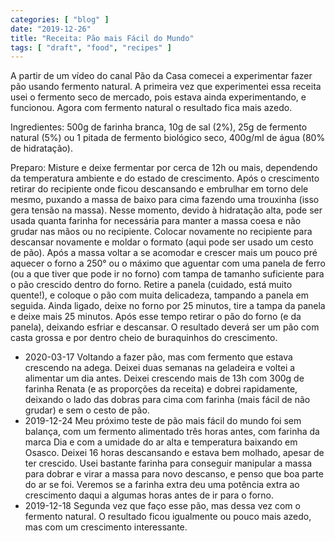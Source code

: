 ```yaml
---
categories: [ "blog" ]
date: "2019-12-26"
title: "Receita: Pão mais Fácil do Mundo"
tags: [ "draft", "food", "recipes" ]
---
```

A partir de um vídeo do canal Pão da Casa comecei a experimentar fazer pão usando fermento natural. A primeira vez que experimentei essa receita usei o fermento seco de mercado, pois estava ainda experimentando, e funcionou. Agora com fermento natural o resultado fica mais azedo.

Ingredientes: 500g de farinha branca, 10g de sal (2%), 25g de fermento natural (5%) ou 1 pitada de fermento biológico seco, 400g/ml de água (80% de hidratação).

Preparo: Misture e deixe fermentar por cerca de 12h ou mais, dependendo da temperatura ambiente e do estado de crescimento. Após o crescimento retirar do recipiente onde ficou descansando e embrulhar em torno dele mesmo, puxando a massa de baixo para cima fazendo uma trouxinha (isso gera tensão na massa). Nesse momento, devido à hidratação alta, pode ser usada quanta farinha for necessária para manter a massa coesa e não grudar nas mãos ou no recipiente. Colocar novamente no recipiente para descansar novamente e moldar o formato (aqui pode ser usado um cesto de pão). Após a massa voltar a se acomodar e crescer mais um pouco pré aquecer o forno a 250° ou o máximo que aguentar com uma panela de ferro (ou a que tiver que pode ir no forno) com tampa de tamanho suficiente para o pão crescido dentro do forno. Retire a panela (cuidado, está muito quente!), e coloque o pão com muita delicadeza, tampando a panela em seguida. Ainda ligado, deixe no forno por 25 minutos, tire a tampa da panela e deixe mais 25 minutos. Após esse tempo retirar o pão do forno (e da panela), deixando esfriar e descansar. O resultado deverá ser um pão com casta grossa e por dentro cheio de buraquinhos do crescimento.

 - 2020-03-17 Voltando a fazer pão, mas com fermento que estava crescendo na adega. Deixei duas semanas na geladeira e voltei a alimentar um dia antes. Deixei crescendo mais de 13h com 300g de farinha Renata (e as proporções da receita) e dobrei rapidamente, deixando o lado das dobras para cima com farinha (mais fácil de não grudar) e sem o cesto de pão.
 - 2019-12-24 Meu próximo teste de pão mais fácil do mundo foi sem balança, com um fermento alimentado três horas antes, com farinha da marca Dia e com a umidade do ar alta e temperatura baixando em Osasco. Deixei 16 horas descansando e estava bem molhado, apesar de ter crescido. Usei bastante farinha para conseguir manipular a massa para dobrar e virar a massa para novo descanso, e penso que boa parte do ar se foi. Veremos se a farinha extra deu uma potência extra ao crescimento daqui a algumas horas antes de ir para o forno.
 - 2019-12-18 Segunda vez que faço esse pão, mas dessa vez com o fermento natural. O resultado ficou igualmente ou pouco mais azedo, mas com um crescimento interessante.

